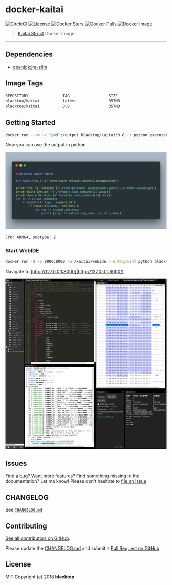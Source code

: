 # docker-kaitai

[![CircleCI](https://circleci.com/gh/blacktop/docker-kaitai.png?style=shield)](https://circleci.com/gh/blacktop/docker-kaitai) [![License](http://img.shields.io/:license-mit-blue.svg)](http://doge.mit-license.org) [![Docker Stars](https://img.shields.io/docker/stars/blacktop/kaitai.svg)](https://hub.docker.com/r/blacktop/kaitai/) [![Docker Pulls](https://img.shields.io/docker/pulls/blacktop/kaitai.svg)](https://hub.docker.com/r/blacktop/kaitai/) [![Docker Image](https://img.shields.io/badge/docker%20image-357MB-blue.svg)](https://hub.docker.com/r/blacktop/kaitai/)

> [Kaitai Struct](https://kaitai.io) Docker Image

---

## Dependencies

- [openjdk:jre-slim](https://hub.docker.com/_/openjdk/)

## Image Tags

```bash
REPOSITORY               TAG                 SIZE
blacktop/kaitai          latest              357MB
blacktop/kaitai          0.8                 357MB
```

## Getting Started

```bash
docker run --rm -v `pwd`:/output blacktop/kaitai:0.8 -t python executable/mach_o.ksy --outdir /output
```

Now you can use the output in python

<a href="#"><img src="./docs/carbon.png" /></a>

```bash
CPU: ARM64, subtype: 2
```

### Start WebIDE

```bash
docker run -d -p 8000:8000 -w /kaitai/webide --entrypoint python blacktop/kaitai:0.8 -mSimpleHTTPServer
```

Navigate to [http://127.0.0.1:8000](http://127.0.0.1:8000/)

![webide](https://github.com/blacktop/docker-kaitai/blob/master/docs/webide.png)

## Issues

Find a bug? Want more features? Find something missing in the documentation? Let me know! Please don't hesitate to [file an issue](https://github.com/blacktop/docker-kaitai/issues/new)

## CHANGELOG

See [`CHANGELOG.md`](https://github.com/blacktop/docker-kaitai/blob/master/CHANGELOG.md)

## Contributing

[See all contributors on GitHub](https://github.com/blacktop/docker-kaitai/graphs/contributors).

Please update the [CHANGELOG.md](https://github.com/blacktop/docker-kaitai/blob/master/CHANGELOG.md) and submit a [Pull Request on GitHub](https://help.github.com/articles/using-pull-requests/).

## License

MIT Copyright (c) 2018 **blacktop**
